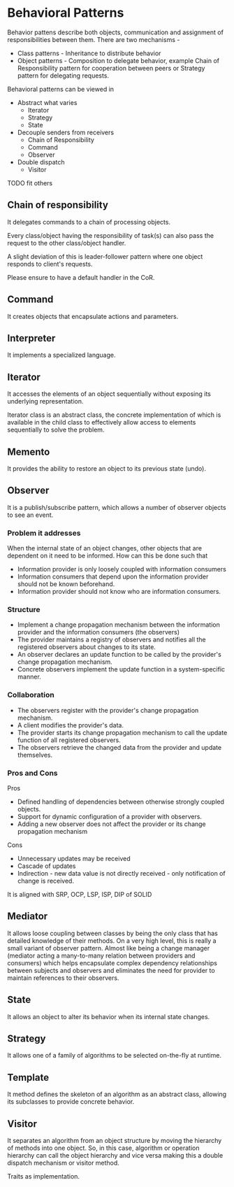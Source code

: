 # Behavioral Patterns
Behavior pattens describe both objects, communication and assignment of responsibilities between them.
There are two mechanisms -
* Class patterns - Inheritance to distribute behavior
* Object patterns - Composition to delegate behavior, example Chain of Responsibility pattern for cooperation between peers or Strategy pattern for delegating requests.

Behavioral patterns can be viewed in
* Abstract what varies
  * Iterator
  * Strategy
  * State
* Decouple senders from receivers
  * Chain of Responsibility
  * Command
  * Observer
* Double dispatch
  * Visitor

TODO fit others

## Chain of responsibility
It delegates commands to a chain of processing objects. 

Every class/object having the responsibility of task(s) can also pass the request to the other class/object handler.

A slight deviation of this is leader-follower pattern where one object responds to client's requests.

Please ensure to have a default handler in the CoR.

## Command
It creates objects that encapsulate actions and parameters.

## Interpreter
It implements a specialized language.

## Iterator
It accesses the elements of an object sequentially without exposing its underlying representation.

Iterator class is an abstract class, the concrete implementation of which is available in the child class to effectively allow access to elements sequentially to solve the problem.

## Memento
It provides the ability to restore an object to its previous state (undo).

## Observer
It is a publish/subscribe pattern, which allows a number of observer objects to see an event.

### Problem it addresses
When the internal state of an object changes, other objects that are dependent on it need to be informed. How can this be done such that
* Information provider is only loosely coupled with information consumers
* Information consumers that depend upon the information provider should not be known beforehand.
* Information provider should not know who are information consumers.

### Structure
* Implement a change propagation mechanism between the information provider and the information consumers (the observers)
* The provider maintains a registry of observers and notifies all the registered observers about changes to its state.
* An observer declares an update function to be called by the provider's change propagation mechanism.
* Concrete observers implement the update function in a system-specific manner.

### Collaboration
* The observers register with the provider's change propagation mechanism.
* A client modifies the provider's data.
* The provider starts its change propagation mechanism to call the update function of all registered observers.
* The observers retrieve the changed data from the provider and update themselves.

### Pros and Cons
Pros
* Defined handling of dependencies between otherwise strongly coupled objects.
* Support for dynamic configuration of a provider with observers.
* Adding a new observer does not affect the provider or its change propagation mechanism

Cons
* Unnecessary updates may be received
* Cascade of updates
* Indirection - new data value is not directly received - only notification of change is received.

It is aligned with SRP, OCP, LSP, ISP, DIP of SOLID

## Mediator
It allows loose coupling between classes by being the only class that has detailed knowledge of their methods.
On a very high level, this is really a small variant of observer pattern. Almost like being a change manager (mediator acting a many-to-many relation between providers and consumers) which helps encapsulate complex dependency relationships between subjects and observers and eliminates the need for provider to maintain references to their observers.


## State
It allows an object to alter its behavior when its internal state changes.

## Strategy
It allows one of a family of algorithms to be selected on-the-fly at runtime.

## Template
It method defines the skeleton of an algorithm as an abstract class, allowing its subclasses to provide concrete behavior.

## Visitor
It separates an algorithm from an object structure by moving the hierarchy of methods into one object. So, in this case, algorithm or operation hierarchy can call the object hierarchy and vice versa making this a double dispatch mechanism or visitor method.

Traits as implementation.